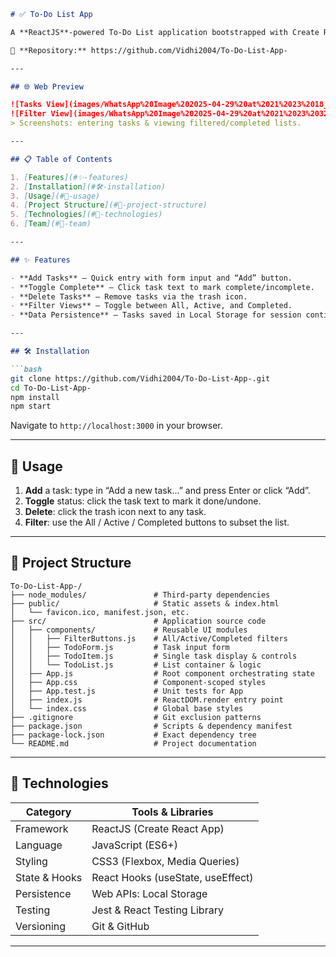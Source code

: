 ```markdown
# ✅ To-Do List App

A **ReactJS**-powered To-Do List application bootstrapped with Create React App. Leveraging functional components, Hooks, and Props, it provides an intuitive interface to add, complete, delete, and filter tasks—all while persisting your data across sessions.

🔗 **Repository:** https://github.com/Vidhi2004/To-Do-List-App-

---

## 🌐 Web Preview

![Tasks View](images/WhatsApp%20Image%202025-04-29%20at%2021%2023%2018_9d6052e8.jpg)  
![Filter View](images/WhatsApp%20Image%202025-04-29%20at%2021%2023%2032_433eab30.jpg)  
> Screenshots: entering tasks & viewing filtered/completed lists.

---

## 📋 Table of Contents

1. [Features](#✨-features)  
2. [Installation](#🛠-installation)  
3. [Usage](#🚀-usage)  
4. [Project Structure](#📂-project-structure)  
5. [Technologies](#🧰-technologies)  
6. [Team](#👥-team)  

---

## ✨ Features

- **Add Tasks** – Quick entry with form input and “Add” button.  
- **Toggle Complete** – Click task text to mark complete/incomplete.  
- **Delete Tasks** – Remove tasks via the trash icon.  
- **Filter Views** – Toggle between All, Active, and Completed.  
- **Data Persistence** – Tasks saved in Local Storage for session continuity.

---

## 🛠 Installation

```bash
git clone https://github.com/Vidhi2004/To-Do-List-App-.git
cd To-Do-List-App-
npm install
npm start
```
Navigate to `http://localhost:3000` in your browser.

---

## 🚀 Usage

1. **Add** a task: type in “Add a new task…” and press Enter or click “Add”.  
2. **Toggle** status: click the task text to mark it done/undone.  
3. **Delete**: click the trash icon next to any task.  
4. **Filter**: use the All / Active / Completed buttons to subset the list.

---

## 📂 Project Structure

```
To-Do-List-App-/
├── node_modules/               # Third-party dependencies
├── public/                     # Static assets & index.html
│   └── favicon.ico, manifest.json, etc.
├── src/                        # Application source code
│   ├── components/             # Reusable UI modules
│   │   ├── FilterButtons.js    # All/Active/Completed filters
│   │   ├── TodoForm.js         # Task input form
│   │   ├── TodoItem.js         # Single task display & controls
│   │   └── TodoList.js         # List container & logic
│   ├── App.js                  # Root component orchestrating state
│   ├── App.css                 # Component-scoped styles
│   ├── App.test.js             # Unit tests for App
│   ├── index.js                # ReactDOM.render entry point
│   └── index.css               # Global base styles
├── .gitignore                  # Git exclusion patterns
├── package.json                # Scripts & dependency manifest
├── package-lock.json           # Exact dependency tree
└── README.md                   # Project documentation
```

---

## 🧰 Technologies

| Category       | Tools & Libraries                         |
|----------------|-------------------------------------------|
| Framework      | ReactJS (Create React App)                |
| Language       | JavaScript (ES6+)                         |
| Styling        | CSS3 (Flexbox, Media Queries)             |
| State & Hooks  | React Hooks (useState, useEffect)         |
| Persistence    | Web APIs: Local Storage                   |
| Testing        | Jest & React Testing Library              |
| Versioning     | Git & GitHub                              |

---


